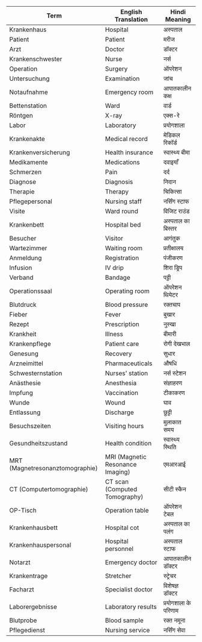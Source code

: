 | Term                            | English Translation              | Hindi Meaning        |
|---------------------------------|----------------------------------|----------------------|
| Krankenhaus                     | Hospital                         | अस्पताल              |
| Patient                         | Patient                          | मरीज                 |
| Arzt                            | Doctor                           | डॉक्टर               |
| Krankenschwester                | Nurse                            | नर्स                 |
| Operation                       | Surgery                          | ऑपरेशन               |
| Untersuchung                    | Examination                      | जांच                 |
| Notaufnahme                     | Emergency room                   | आपातकालीन कक्ष       |
| Bettenstation                   | Ward                             | वार्ड                |
| Röntgen                         | X-ray                            | एक्स-रे              |
| Labor                           | Laboratory                       | प्रयोगशाला           |
| Krankenakte                     | Medical record                   | मेडिकल रिकॉर्ड       |
| Krankenversicherung             | Health insurance                 | स्वास्थ्य बीमा       |
| Medikamente                     | Medications                      | दवाइयाँ              |
| Schmerzen                       | Pain                             | दर्द                 |
| Diagnose                        | Diagnosis                        | निदान                |
| Therapie                        | Therapy                          | चिकित्सा             |
| Pflegepersonal                  | Nursing staff                    | नर्सिंग स्टाफ        |
| Visite                          | Ward round                       | विजिट राउंड          |
| Krankenbett                     | Hospital bed                     | अस्पताल का बिस्तर    |
| Besucher                        | Visitor                          | आगंतुक               |
| Wartezimmer                     | Waiting room                     | प्रतीक्षालय          |
| Anmeldung                       | Registration                     | पंजीकरण              |
| Infusion                        | IV drip                          | शिरा ड्रिप           |
| Verband                         | Bandage                          | पट्टी                |
| Operationssaal                  | Operating room                   | ऑपरेशन थियेटर        |
| Blutdruck                       | Blood pressure                   | रक्तचाप              |
| Fieber                          | Fever                            | बुखार                |
| Rezept                          | Prescription                     | नुस्खा               |
| Krankheit                       | Illness                          | बीमारी               |
| Krankenpflege                   | Patient care                     | रोगी देखभाल          |
| Genesung                        | Recovery                         | सुधार                |
| Arzneimittel                    | Pharmaceuticals                  | औषधि                 |
| Schwesternstation               | Nurses' station                  | नर्स स्टेशन          |
| Anästhesie                      | Anesthesia                       | संज्ञाहरण            |
| Impfung                         | Vaccination                      | टीकाकरण              |
| Wunde                           | Wound                            | घाव                  |
| Entlassung                      | Discharge                        | छुट्टी               |
| Besuchszeiten                   | Visiting hours                   | मुलाकात समय          |
| Gesundheitszustand              | Health condition                 | स्वास्थ्य स्थिति     |
| MRT (Magnetresonanztomographie) | MRI (Magnetic Resonance Imaging) | एमआरआई               |
| CT (Computertomographie)        | CT scan (Computed Tomography)    | सीटी स्कैन           |
| OP-Tisch                        | Operation table                  | ऑपरेशन टेबल          |
| Krankenhausbett                 | Hospital cot                     | अस्पताल का पलंग      |
| Krankenhauspersonal             | Hospital personnel               | अस्पताल स्टाफ        |
| Notarzt                         | Emergency doctor                 | आपातकालीन डॉक्टर     |
| Krankentrage                    | Stretcher                        | स्ट्रेचर             |
| Facharzt                        | Specialist doctor                | विशेषज्ञ डॉक्टर      |
| Laborergebnisse                 | Laboratory results               | प्रयोगशाला के परिणाम |
| Blutprobe                       | Blood sample                     | रक्त नमूना           |
| Pflegedienst                    | Nursing service                  | नर्सिंग सेवा         |
